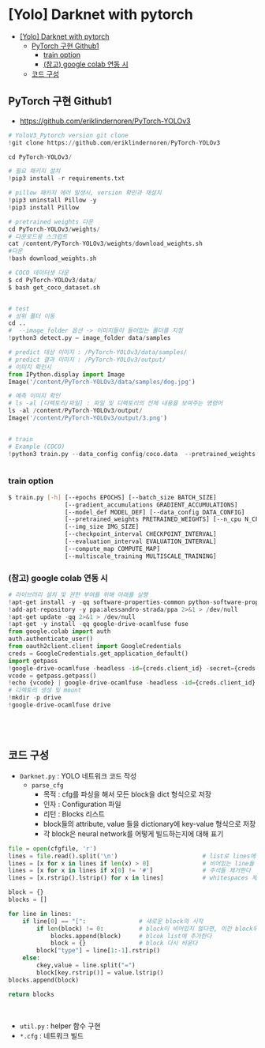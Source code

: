 # [Yolo] Darknet with pytorch

- [[Yolo] Darknet with pytorch](#-yolo--darknet-with-pytorch)
  * [PyTorch 구현 Github1](#pytorch----github1)
    + [train option](#train-option)
    + [(참고) google colab 연동 시](#-----google-colab-----)
  * [코드 구성](#-----)
  

## PyTorch 구현 Github1
+ <https://github.com/eriklindernoren/PyTorch-YOLOv3>
```python
# YoloV3_Pytorch version git clone
!git clone https://github.com/eriklindernoren/PyTorch-YOLOv3

cd PyTorch-YOLOv3/

# 필요 패키지 설치
!pip3 install -r requirements.txt

# pillow 패키지 에러 발생시, version 확인과 재설치
!pip3 uninstall Pillow -y
!pip3 install Pillow

# pretrained weights 다운
cd PyTorch-YOLOv3/weights/
# 다운로드용 스크립트
cat /content/PyTorch-YOLOv3/weights/download_weights.sh
#다운
!bash download_weights.sh

# COCO 데이터셋 다운
$ cd PyTorch-YOLOv3/data/
$ bash get_coco_dataset.sh


# test
# 상위 폴더 이동
cd ..
#  --image_folder 옵션 -> 이미지들이 들어있는 폴더를 지정
!python3 detect.py — image_folder data/samples

# predict 대상 이미지 : /PyTorch-YOLOv3/data/samples/
# predict 결과 이미지 : /PyTorch-YOLOv3/output/ 
# 이미지 확인시
from IPython.display import Image
Image('/content/PyTorch-YOLOv3/data/samples/dog.jpg')

# 예측 이미지 확인
# ls -al [디렉토리/파일] : 파일 및 디렉토리의 전체 내용을 보여주는 명령어
ls -al /content/PyTorch-YOLOv3/output/
Image('/content/PyTorch-YOLOv3/output/3.png')


# train
# Example (COCO)
!python3 train.py --data_config config/coco.data  --pretrained_weights weights/darknet53.conv.74



```

### train option
```bash
$ train.py [-h] [--epochs EPOCHS] [--batch_size BATCH_SIZE]
                [--gradient_accumulations GRADIENT_ACCUMULATIONS]
                [--model_def MODEL_DEF] [--data_config DATA_CONFIG]
                [--pretrained_weights PRETRAINED_WEIGHTS] [--n_cpu N_CPU]
                [--img_size IMG_SIZE]
                [--checkpoint_interval CHECKPOINT_INTERVAL]
                [--evaluation_interval EVALUATION_INTERVAL]
                [--compute_map COMPUTE_MAP]
                [--multiscale_training MULTISCALE_TRAINING]
```

### (참고) google colab 연동 시
```python
# 라이브러리 설치 및 권한 부여를 위해 아래를 실행
!apt-get install -y -qq software-properties-common python-software-properties module-init-tools
!add-apt-repository -y ppa:alessandro-strada/ppa 2>&1 > /dev/null
!apt-get update -qq 2>&1 > /dev/null
!apt-get -y install -qq google-drive-ocamlfuse fuse
from google.colab import auth
auth.authenticate_user()
from oauth2client.client import GoogleCredentials
creds = GoogleCredentials.get_application_default()
import getpass
!google-drive-ocamlfuse -headless -id={creds.client_id} -secret={creds.client_secret} < /dev/null 2>&1 | grep URL
vcode = getpass.getpass()
!echo {vcode} | google-drive-ocamlfuse -headless -id={creds.client_id} -secret={creds.client_secret}
# 디렉토리 생성 및 mount
!mkdir -p drive 
!google-drive-ocamlfuse drive
```
<br><br>




## 코드 구성
+ `Darknet.py` : YOLO 네트워크 코드 작성
    + `parse_cfg`
        + 목적 : cfg를 파싱을 해서 모든 block을 dict 형식으로 저장
        + 인자 :  Configuration 파일
        + 리턴 : Blocks 리스트 
        + block들의 attribute, value 들을 dictionary에 key-value 형식으로 저장
        + 각 block은 neural network를 어떻게 빌드하는지에 대해 표기
        
```python
file = open(cfgfile, 'r')
lines = file.read().split('\n')                        # list로 lines에 저장한다
lines = [x for x in lines if len(x) > 0]               # 비어있는 line들 제거한다 
lines = [x for x in lines if x[0] != '#']              # 주석들 제거한다
lines = [x.rstrip().lstrip() for x in lines]           # whitespaces 제거한다

block = {}
blocks = []

for line in lines:
    if line[0] == "[":               # 새로운 block의 시작
        if len(block) != 0:          # block이 비어있지 않다면, 이전 block뒤에 값을 추가한다
            blocks.append(block)     # blcok list에 추가한다 
            block = {}               # block 다시 비운다
        block["type"] = line[1:-1].rstrip()     
    else:
        ckey,value = line.split("=") 
        block[key.rstrip()] = value.lstrip()
blocks.append(block)

return blocks
```
<br>

    
+ `util.py` : helper 함수 구현
+ `*.cfg` : 네트워크 빌드





